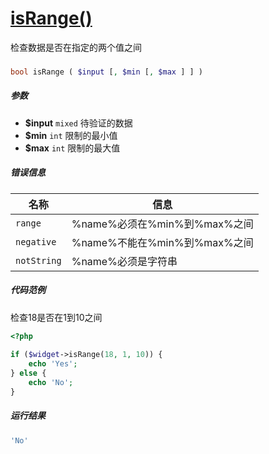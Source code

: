 [isRange()](http://twinh.github.com/widget/api/isRange)
=======================================================

检查数据是否在指定的两个值之间

### 
```php
bool isRange ( $input [, $min [, $max ] ] )
```

##### 参数
* **$input** `mixed` 待验证的数据
* **$min** `int` 限制的最小值
* **$max** `int` 限制的最大值


##### 错误信息
| **名称**              | **信息**                                                       | 
|-----------------------|----------------------------------------------------------------|
| `range`               | %name%必须在%min%到%max%之间                                   |
| `negative`            | %name%不能在%min%到%max%之间                                   |
| `notString`           | %name%必须是字符串                                             |


##### 代码范例
检查18是否在1到10之间
```php
<?php
 
if ($widget->isRange(18, 1, 10)) {
    echo 'Yes';
} else {
    echo 'No';
}
```
##### 运行结果
```php
'No'
```
